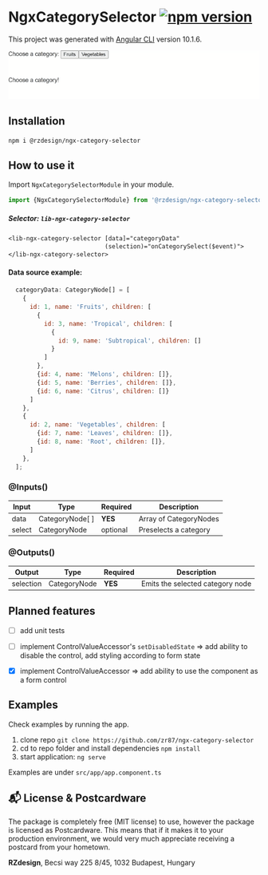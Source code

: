 # NgxCategorySelector [![npm version](https://badge.fury.io/js/%40rzdesign%2Fngx-category-selector.svg)](https://badge.fury.io/js/%40rzdesign%2Fngx-category-selector)


This project was generated with [Angular CLI](https://github.com/angular/angular-cli) version 10.1.6.

![NgxCategorySelector Demo](preview.gif)

## Installation

`npm i @rzdesign/ngx-category-selector`

## How to use it
Import `NgxCategorySelectorModule` in your module.

```typescript
import {NgxCategorySelectorModule} from '@rzdesign/ngx-category-selector';
```

##### Selector: `lib-ngx-category-selector`

```angular2html
<lib-ngx-category-selector [data]="categoryData"
                           (selection)="onCategorySelect($event)"></lib-ngx-category-selector>
```

#### Data source example: 
```javascript
  categoryData: CategoryNode[] = [
    {
      id: 1, name: 'Fruits', children: [
        {
          id: 3, name: 'Tropical', children: [
            {
              id: 9, name: 'Subtropical', children: []
            }
          ]
        },
        {id: 4, name: 'Melons', children: []},
        {id: 5, name: 'Berries', children: []},
        {id: 6, name: 'Citrus', children: []}
      ]
    },
    {
      id: 2, name: 'Vegetables', children: [
        {id: 7, name: 'Leaves', children: []},
        {id: 8, name: 'Root', children: []},
      ]
    },
  ];

```

### @Inputs()

| Input            | Type            | Required                   | Description                                                                                               |
| ---------------- | --------------- | -------------------------- | --------------------------------------------------------------------------------------------------------- |
| data             | CategoryNode[ ] | **YES**                    | Array of CategoryNodes                                                |
| select           | CategoryNode    | optional                   | Preselects a category                                                |


### @Outputs()

| Output           | Type         | Required | Description                                            |
| ---------------- | ------------ | -------- | ------------------------------------------------------ |
| selection        | CategoryNode | **YES**  | Emits the selected category node                       |


## Planned features

- [ ] add unit tests 
- [ ] implement ControlValueAccessor's `setDisabledState` => add ability to disable the control, add styling according to form state
- [x] implement ControlValueAccessor => add ability to use the component as a form control 
  

## Examples
Check examples by running the app.

1. clone repo `git clone https://github.com/zr87/ngx-category-selector`
2. cd to repo folder and install dependencies `npm install`
3. start application: `ng serve`
 
  Examples are under `src/app/app.component.ts`

## :mailbox_with_mail: License & Postcardware

The package is completely free (MIT license) to use, however the package is licensed as Postcardware. This means that if it makes it to your production environment, we would very much appreciate receiving a postcard from your hometown.

**RZdesign**,
Becsi way 225 8/45,
1032 Budapest,
Hungary
